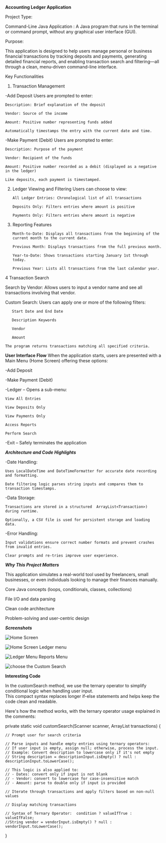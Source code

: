    ********************Accounting Ledger Application********************

      
Project Type:

Command-Line Java Application : A Java program that runs in the terminal or command prompt, without any graphical user interface (GUI).

Purpose:

This application is designed to help users manage personal or business financial transactions by tracking deposits and payments, generating detailed financial reports, and enabling transaction search and filtering—all through a clean, menu-driven command-line interface.

Key Functionalities
1. Transaction Management

 -Add Deposit
   Users are prompted to enter:

    Description: Brief explanation of the deposit

    Vendor: Source of the income

    Amount: Positive number representing funds added

    Automatically timestamps the entry with the current date and time.

 -Make Payment (Debit)
   Users are prompted to enter:

    Description: Purpose of the payment

    Vendor: Recipient of the funds

    Amount: Positive number recorded as a debit (displayed as a negative in the ledger)

    Like deposits, each payment is timestamped.

2. Ledger Viewing and Filtering
    Users can choose to view:

       All Ledger Entries: Chronological list of all transactions

       Deposits Only: Filters entries where amount is positive

       Payments Only: Filters entries where amount is negative

3. Reporting Features

       Month-to-Date: Displays all transactions from the beginning of the current month to the current date.

       Previous Month: Displays transactions from the full previous month.

       Year-to-Date: Shows transactions starting January 1st through today.

       Previous Year: Lists all transactions from the last calendar year.

4 Transaction Search

   Search by Vendor: Allows users to input a vendor name and see all transactions involving that vendor.

   Custom Search: Users can apply one or more of the following filters:

       Start Date and End Date

       Description Keywords

       Vendor

       Amount

    The program returns transactions matching all specified criteria.

******User Interface Flow******
When the application starts, users are presented with a Main Menu (Home Screen) offering these options:

 -Add Deposit

 -Make Payment (Debit)

 -Ledger – Opens a sub-menu:

    View All Entries

    View Deposits Only

    View Payments Only

    Access Reports

    Perform Search

 -Exit – Safely terminates the application

*****Architecture and Code Highlights*****

-Date Handling:

    Uses LocalDateTime and DateTimeFormatter for accurate date recording and formatting.

    Date filtering logic parses string inputs and compares them to transaction timestamps.

-Data Storage:

    Transactions are stored in a structured  ArrayList<Transaction>) during runtime.

    Optionally, a CSV file is used for persistent storage and loading data.

-Error Handling:

    Input validations ensure correct number formats and prevent crashes from invalid entries.

    Clear prompts and re-tries improve user experience.

*****Why This Project Matters*****

This application simulates a real-world tool used by freelancers, small businesses, or even individuals looking to manage their finances manually. 

Core Java concepts (loops, conditionals, classes, collections)

File I/O and data parsing

Clean code architecture

Problem-solving and user-centric design



***Screenshots***

![Home Screen](https://github.com/user-attachments/assets/805d3ede-0759-40fe-95e5-4c01c687594e)

![Home Screen   Ledger menu](https://github.com/user-attachments/assets/803a5c7b-e8aa-429d-9c9b-3d0b3c5dabd1)

![Ledger Menu   Reports Menu](https://github.com/user-attachments/assets/8d872c26-f3be-4380-9dd8-1d7b348046a9)

![choose the Custom Search](https://github.com/user-attachments/assets/f3ac0c1b-2e49-4055-aa9e-94a555a9b2d7)



 ****Interesting Code**** 

In the customSearch method, we use the ternary operator to simplify conditional logic when handling user input.  
This compact syntax replaces longer if-else statements and helps keep the code clean and readable.

Here's how the method works, with the ternary operator usage explained in the comments:

private static void customSearch(Scanner scanner, ArrayList<Transaction> transactions) {

    // Prompt user for search criteria

    // Parse inputs and handle empty entries using ternary operators:
    // If user input is empty, assign null; otherwise, process the input.
    // Example: Convert description to lowercase only if it's not empty
    // String description = descriptionInput.isEmpty() ? null : descriptionInput.toLowerCase();

    // This logic is also applied to:
    // - Dates: convert only if input is not blank
    // - Vendor: convert to lowercase for case-insensitive match
    // - Amount: parse to double only if input is provided

    // Iterate through transactions and apply filters based on non-null values

    // Display matching transactions
    
    // Syntax of Ternary Operator:  condition ? valueIfTrue : valueIfFalse;
    //String vendor = vendorInput.isEmpty() ? null : vendorInput.toLowerCase();
    
}




